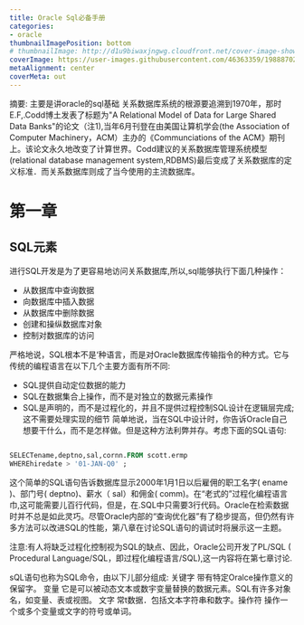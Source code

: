 ```yaml
---
title: Oracle Sql必备手册
categories: 
- oracle
thumbnailImagePosition: bottom
# thumbnailImage: http://d1u9biwaxjngwg.cloudfront.net/cover-image-showcase/city-750.jpg
coverImage: https://user-images.githubusercontent.com/46363359/198887021-f1b71975-a6e8-44ca-af02-decfaf7ca9e1.jpg
metaAlignment: center
coverMeta: out
---
```


摘要: 主要是讲oracle的sql基础
关系数据库系统的根源要追溯到1970年，那时E.F,.Codd博土发表了标题为"A Relational Model of Data for Large Shared Data Banks"的论文（注1),当年6月刊登在由美国让算机学会(the Association of Computer Machinery，ACM）主办的《Communciations of the ACM》期刊上。该论文永久地改变了计算世界。Codd建议的关系数据库管理系统模型(relational database management system,RDBMS)最后变成了关系数据库的定义标准．而关系数据库则成了当今使用的主流数据库。


<!-- more -->

<!-- toc -->

# 第一章

## SQL元素

进行SQL开发是为了更容易地访问关系数据库,所以,sql能够执行下面几种操作：
- 从数据库中查询数据
- 向数据库中插入数据
- 从数据库中删除数据
- 创建和操纵数据库对象
- 控制对数据库的访问

严格地说，SQL根本不是‘种语言，而是对Oracle数据库传输指令的种方式。它与传统的编程语言在以下几个主要方面有所不同:
- SQL提供自动定位数据的能力
- SQL在数据集合上操作，而不是对独立的数据元素操作
- SQL是声明的，而不是过程化的，并且不提供过程控制SQL设计在逻辑层完成;这不需要处理实现的细节
简单地说，当在SQL中设计时，你告诉Oracle自己想要干什么，而不是怎样做。但是这种方法利弊并存。考虑下面的SQL语句:

```sql

SELECTename,deptno,sal,cornn.FROM scott.ermp
WHEREhiredate > '01-JAN-Q0' ;

```
这个简单的SQL语句告诉数据库显示2000年1月1日以后雇佣的职工名字( ename )、部门号( deptno)、薪水（ sal）和佣金( comm)。在“老式的”过程化编程语言巾,这可能需要儿百行代码，但是，在.SQL中只需要3行代码。Oracle在检索数据时并不总是如此灵巧。尽管Oracle内部的“查询优化器”有了稳步提高，但仍然有许多方法可以改进SQL的性能，第八章在讨论SQL语句的调试时将展示这一主题。

注意:有人将缺乏过程化控制视为SQL的缺点、因此，Oracle公司开发了PL/SQL ( Procedural
Language/SQL，即过程化编程语言/SQL),这一内容将在第七章讨论.


sQL语句也称为SQL命令，由以下儿部分组成:
关键字  带有特定Oralce操作意义的保留字。
变量    它是可以被动态文本或数宇变量替换的数据元素。SQL有许多对象名，如变量、表或视图。
文字
常t数据．包括文本字符串和数字。操作符
操作一个或多个变量或文字的符号或单词。
